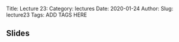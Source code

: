 Title: Lecture 23:
Category: lectures
Date: 2020-01-24
Author: 
Slug: lecture23
Tags: ADD TAGS HERE


## Slides
